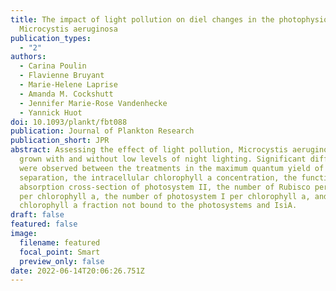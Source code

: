```yaml
---
title: The impact of light pollution on diel changes in the photophysiology of
  Microcystis aeruginosa
publication_types:
  - "2"
authors:
  - Carina Poulin
  - Flavienne Bruyant
  - Marie-Helene Laprise
  - Amanda M. Cockshutt
  - Jennifer Marie-Rose Vandenhecke
  - Yannick Huot
doi: 10.1093/plankt/fbt088
publication: Journal of Plankton Research
publication_short: JPR
abstract: Assessing the effect of light pollution, Microcystis aeruginosa was
  grown with and without low levels of night lighting. Significant differences
  were observed between the treatments in the maximum quantum yield of charge
  separation, the intracellular chlorophyll a concentration, the functional
  absorption cross-section of photosystem II, the number of Rubisco per cell and
  per chlorophyll a, the number of photosystem I per chlorophyll a, and the
  chlorophyll a fraction not bound to the photosystems and IsiA.
draft: false
featured: false
image:
  filename: featured
  focal_point: Smart
  preview_only: false
date: 2022-06-14T20:06:26.751Z
---
```


